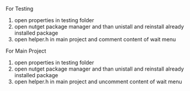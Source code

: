 For Testing

1. open properties in testing folder
2. open nutget package manager and than unistall and reinstall already installed package
3. open helper.h in main project and comment content of wait menu

For Main Project
1. open properties in testing folder
2. open nutget package manager and than unistall and reinstall already installed package
3. open helper.h in main project and uncomment content of wait menu
